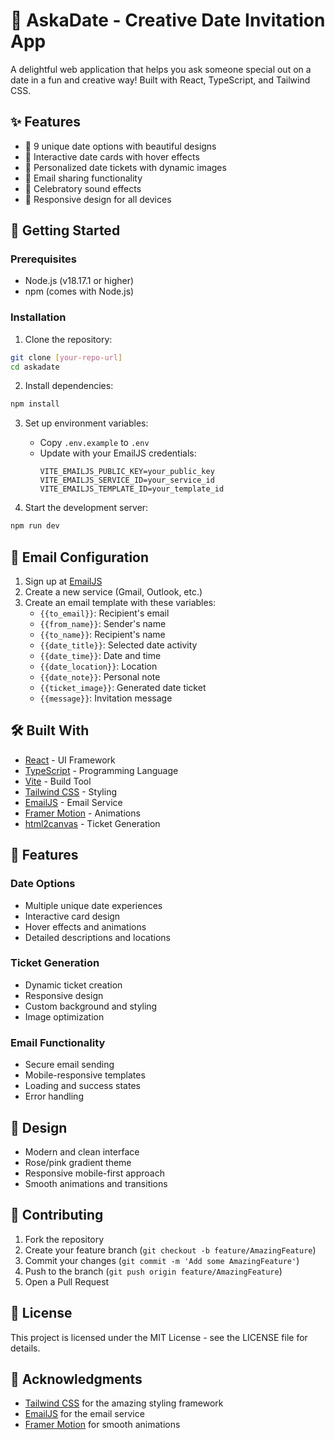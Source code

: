 # 💝 AskaDate - Creative Date Invitation App

A delightful web application that helps you ask someone special out on a date in a fun and creative way! Built with React, TypeScript, and Tailwind CSS.

## ✨ Features

- 🎯 9 unique date options with beautiful designs
- 🎨 Interactive date cards with hover effects
- 🎫 Personalized date tickets with dynamic images
- 📧 Email sharing functionality
- 🎵 Celebratory sound effects
- 📱 Responsive design for all devices

## 🚀 Getting Started

### Prerequisites

- Node.js (v18.17.1 or higher)
- npm (comes with Node.js)

### Installation

1. Clone the repository:
```bash
git clone [your-repo-url]
cd askadate
```

2. Install dependencies:
```bash
npm install
```

3. Set up environment variables:
   - Copy `.env.example` to `.env`
   - Update with your EmailJS credentials:
     ```
     VITE_EMAILJS_PUBLIC_KEY=your_public_key
     VITE_EMAILJS_SERVICE_ID=your_service_id
     VITE_EMAILJS_TEMPLATE_ID=your_template_id
     ```

4. Start the development server:
```bash
npm run dev
```

## 📧 Email Configuration

1. Sign up at [EmailJS](https://www.emailjs.com/)
2. Create a new service (Gmail, Outlook, etc.)
3. Create an email template with these variables:
   - `{{to_email}}`: Recipient's email
   - `{{from_name}}`: Sender's name
   - `{{to_name}}`: Recipient's name
   - `{{date_title}}`: Selected date activity
   - `{{date_time}}`: Date and time
   - `{{date_location}}`: Location
   - `{{date_note}}`: Personal note
   - `{{ticket_image}}`: Generated date ticket
   - `{{message}}`: Invitation message

## 🛠️ Built With

- [React](https://reactjs.org/) - UI Framework
- [TypeScript](https://www.typescriptlang.org/) - Programming Language
- [Vite](https://vitejs.dev/) - Build Tool
- [Tailwind CSS](https://tailwindcss.com/) - Styling
- [EmailJS](https://www.emailjs.com/) - Email Service
- [Framer Motion](https://www.framer.com/motion/) - Animations
- [html2canvas](https://html2canvas.hertzen.com/) - Ticket Generation

## 📱 Features

### Date Options
- Multiple unique date experiences
- Interactive card design
- Hover effects and animations
- Detailed descriptions and locations

### Ticket Generation
- Dynamic ticket creation
- Responsive design
- Custom background and styling
- Image optimization

### Email Functionality
- Secure email sending
- Mobile-responsive templates
- Loading and success states
- Error handling

## 🎨 Design

- Modern and clean interface
- Rose/pink gradient theme
- Responsive mobile-first approach
- Smooth animations and transitions

## 🤝 Contributing

1. Fork the repository
2. Create your feature branch (`git checkout -b feature/AmazingFeature`)
3. Commit your changes (`git commit -m 'Add some AmazingFeature'`)
4. Push to the branch (`git push origin feature/AmazingFeature`)
5. Open a Pull Request

## 📝 License

This project is licensed under the MIT License - see the LICENSE file for details.

## 🙏 Acknowledgments

- [Tailwind CSS](https://tailwindcss.com/) for the amazing styling framework
- [EmailJS](https://www.emailjs.com/) for the email service
- [Framer Motion](https://www.framer.com/motion/) for smooth animations
